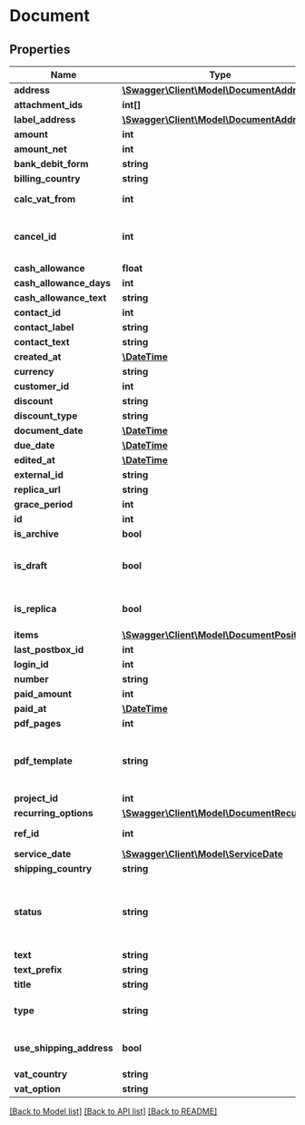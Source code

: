 # Document

## Properties
Name | Type | Description | Notes
------------ | ------------- | ------------- | -------------
**address** | [**\Swagger\Client\Model\DocumentAddress**](DocumentAddress.md) |  | [optional] 
**attachment_ids** | **int[]** |  | [optional] 
**label_address** | [**\Swagger\Client\Model\DocumentAddress**](DocumentAddress.md) |  | [optional] 
**amount** | **int** |  | [optional] 
**amount_net** | **int** |  | [optional] 
**bank_debit_form** | **string** |  | [optional] 
**billing_country** | **string** |  | [optional] 
**calc_vat_from** | **int** | 0 &#x3D;&#x3D;&#x3D; Net, 1 &#x3D;&#x3D;&#x3D; Gross. | [optional] 
**cancel_id** | **int** | ID from the cancel document. Only by document type &#x3D;&#x3D; INVOICE. | [optional] 
**cash_allowance** | **float** |  | [optional] 
**cash_allowance_days** | **int** |  | [optional] 
**cash_allowance_text** | **string** |  | [optional] 
**contact_id** | **int** |  | [optional] 
**contact_label** | **string** |  | [optional] 
**contact_text** | **string** |  | [optional] 
**created_at** | [**\DateTime**](\DateTime.md) |  | [optional] 
**currency** | **string** |  | [optional] 
**customer_id** | **int** |  | [optional] 
**discount** | **string** |  | [optional] 
**discount_type** | **string** |  | [optional] 
**document_date** | [**\DateTime**](Date.md) |  | [optional] 
**due_date** | [**\DateTime**](Date.md) |  | [optional] 
**edited_at** | [**\DateTime**](\DateTime.md) |  | [optional] 
**external_id** | **string** |  | [optional] 
**replica_url** | **string** |  | [optional] 
**grace_period** | **int** |  | [optional] 
**id** | **int** |  | [optional] 
**is_archive** | **bool** |  | [optional] 
**is_draft** | **bool** | This property is read only. To finish the document call /documents/{id}/done. | [optional] 
**is_replica** | **bool** | Marks a document as a replica from another software. | [optional] 
**items** | [**\Swagger\Client\Model\DocumentPosition[]**](DocumentPosition.md) |  | [optional] 
**last_postbox_id** | **int** |  | [optional] 
**login_id** | **int** |  | [optional] 
**number** | **string** |  | [optional] 
**paid_amount** | **int** |  | [optional] 
**paid_at** | [**\DateTime**](Date.md) |  | [optional] 
**pdf_pages** | **int** |  | [optional] 
**pdf_template** | **string** | Default template is null or &#39;DE&#39;, default english is &#39;EN&#39; and for all others use the numeric template ID. | [optional] 
**project_id** | **int** |  | [optional] 
**recurring_options** | [**\Swagger\Client\Model\DocumentRecurring**](DocumentRecurring.md) |  | [optional] 
**ref_id** | **int** | Reference document id | [optional] 
**service_date** | [**\Swagger\Client\Model\ServiceDate**](ServiceDate.md) |  | [optional] 
**shipping_country** | **string** |  | [optional] 
**status** | **string** | This value can be only use in document type DELIVERY, ORDER, CHARGE or OFFER. NULL is default &#x3D; not set. | [optional] 
**text** | **string** |  | [optional] 
**text_prefix** | **string** |  | [optional] 
**title** | **string** |  | [optional] 
**type** | **string** | Can only set on create. | [optional] [default to 'INVOICE']
**use_shipping_address** | **bool** | If true and customer has shipping address then it will be used. | [optional] 
**vat_country** | **string** |  | [optional] 
**vat_option** | **string** |  | [optional] 

[[Back to Model list]](../README.md#documentation-for-models) [[Back to API list]](../README.md#documentation-for-api-endpoints) [[Back to README]](../README.md)


